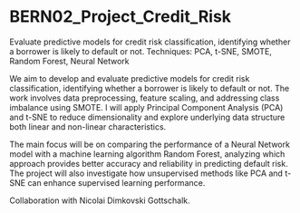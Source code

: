 # BERN02_Project_Credit_Risk
Evaluate predictive models for credit risk classification, identifying whether a borrower is likely to default or not. Techniques: PCA, t-SNE, SMOTE, Random Forest, Neural Network


We aim to develop and evaluate predictive models for credit risk classification, identifying whether a borrower is likely to default or not. The work involves data preprocessing, feature scaling, and addressing class imbalance using SMOTE. I will apply Principal Component Analysis (PCA) and t-SNE to reduce dimensionality and explore underlying data structure both linear and non-linear characteristics.

The main focus will be on comparing the performance of a Neural Network model with a machine learning algorithm Random Forest, analyzing which approach provides better accuracy and reliability in predicting default risk. The project will also investigate how unsupervised methods like PCA and t-SNE can enhance supervised learning performance.

Collaboration with Nicolai Dimkovski Gottschalk.
